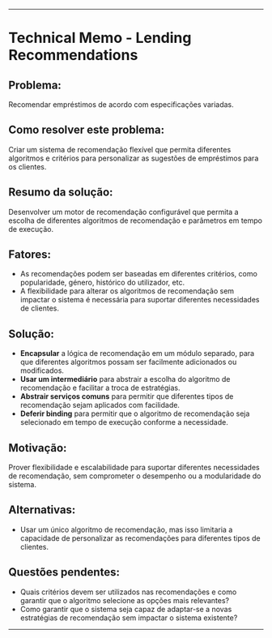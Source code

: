 
---
# Technical Memo - Lending Recommendations

## Problema:
Recomendar empréstimos de acordo com especificações variadas.

## Como resolver este problema:
Criar um sistema de recomendação flexível que permita diferentes algoritmos e critérios para personalizar as sugestões de empréstimos para os clientes.

## Resumo da solução:
Desenvolver um motor de recomendação configurável que permita a escolha de diferentes algoritmos de recomendação e parâmetros em tempo de execução.

## Fatores:
- As recomendações podem ser baseadas em diferentes critérios, como popularidade, género, histórico do utilizador, etc.
- A flexibilidade para alterar os algoritmos de recomendação sem impactar o sistema é necessária para suportar diferentes necessidades de clientes.

## Solução:
- **Encapsular** a lógica de recomendação em um módulo separado, para que diferentes algoritmos possam ser facilmente adicionados ou modificados.
- **Usar um intermediário** para abstrair a escolha do algoritmo de recomendação e facilitar a troca de estratégias.
- **Abstrair serviços comuns** para permitir que diferentes tipos de recomendação sejam aplicados com facilidade.
- **Deferir binding** para permitir que o algoritmo de recomendação seja selecionado em tempo de execução conforme a necessidade.

## Motivação:
Prover flexibilidade e escalabilidade para suportar diferentes necessidades de recomendação, sem comprometer o desempenho ou a modularidade do sistema.

## Alternativas:
- Usar um único algoritmo de recomendação, mas isso limitaria a capacidade de personalizar as recomendações para diferentes tipos de clientes.

## Questões pendentes:
- Quais critérios devem ser utilizados nas recomendações e como garantir que o algoritmo selecione as opções mais relevantes?
- Como garantir que o sistema seja capaz de adaptar-se a novas estratégias de recomendação sem impactar o sistema existente?
---